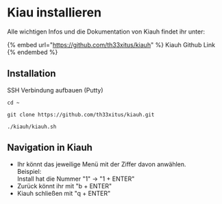 # Kiau installieren

Alle wichtigen Infos und die Dokumentation von Kiauh findet ihr unter:

{% embed url="https://github.com/th33xitus/kiauh" %}
Kiauh Github Link
{% endembed %}

## Installation

SSH Verbindung aufbauen (Putty)

```
cd ~

git clone https://github.com/th33xitus/kiauh.git

./kiauh/kiauh.sh
```

## Navigation in Kiauh

* Ihr könnt das jeweilige Menü mit der Ziffer davon anwählen.\
  Beispiel:\
  Install hat die Nummer "1" -> "1 + ENTER"
* Zurück könnt ihr mit "b + ENTER"
* Kiauh schließen mit "q + ENTER"



